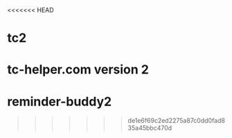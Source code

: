 <<<<<<< HEAD
# tc2
tc-helper.com version 2
=======
# reminder-buddy2
>>>>>>> de1e6f69c2ed2275a87c0dd0fad835a45bbc470d
